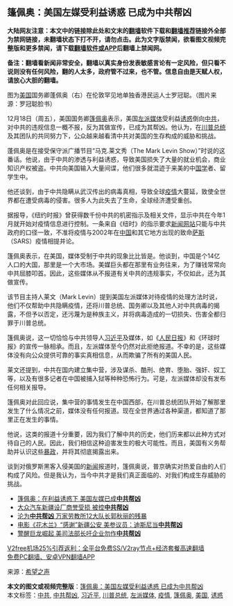  <h2>篷佩奥：美国左媒受利益诱惑 已成为中共帮凶</h2> <p class="notice"><b>大陆网友注意：本文中的链接除此处和文末的<a href="https://github.com/bannedbook/fanqiang" >翻墙</a>软件下载和<a href="https://github.com/killgcd/justmysocks/blob/master/README.md">翻墙推荐</a>链接外全部为禁网链接，未翻墙状态下打不开，请勿点击。此为文字版禁闻，欲看图文视频完整版和更多禁闻，请下载<a href="https://github.com/bannedbook/fanqiang">翻墙软件或APP</a>后翻墙上禁闻网。</p><p>备注：翻墙看新闻非常安全，翻墙以真实身份发表敏感言论有一定风险，但只看不说则没有任何风险，翻的人太多，政府管不过来，也不管。信息自由是天赋人权，请放心大胆的翻墙。</b></p>  <div class="entry"> <p id="conimg">图为<a href="https://www.bannedbook.org/bnews/tag/%e7%be%8e%e5%9b%bd/" class="st_tag internal_tag" rel="tag" title="标签 美国 下的日志">美国</a>国务卿蓬佩奥（右）在伦敦罕见地单独香港民运人士罗冠聪。（图片来源：罗冠聪脸书）</p> <p>12月18日（周五），美国国务卿<a href="https://www.bannedbook.org/bnews/tag/%E7%AF%B7%E4%BD%A9%E5%A5%A5/" class="st_tag internal_tag" rel="tag" title="标签 篷佩奥 下的日志">篷佩奥</a>表示，美国<a href="https://www.bannedbook.org/bnews/tag/%e5%b7%a6%e6%b4%be%e5%aa%92%e4%bd%93/" class="st_tag internal_tag" rel="tag" title="标签 左派媒体 下的日志">左派媒体</a>受利益<a href="https://www.bannedbook.org/bnews/tag/%E8%AF%B1%E6%83%91/" class="st_tag internal_tag" rel="tag" title="标签 诱惑 下的日志">诱惑</a>倒向<a href="https://www.bannedbook.org/bnews/tag/%e4%b8%ad%e5%85%b1/" class="st_tag internal_tag" rel="tag" title="标签 中共 下的日志">中共</a>，对中共的违规信息一概不报，反为其做宣传，已成为其帮凶。他认为，在<a href="https://www.bannedbook.org/bnews/tag/%E5%B7%9D%E6%99%AE%E6%80%BB%E7%BB%9F/" class="st_tag internal_tag" rel="tag" title="标签 川普总统 下的日志">川普总统</a>及其团队的共同努力下，公众越来越看清中共对美国的生存构成的威胁和挑战。</p> <p>蓬佩奥是在接受保守派广播节目“马克.莱文秀（The Mark Levin Show）”时说的这番话。他说，由于中共的渗透与利益诱惑，导致美国损失了大量的就业机会，商业知识产权被盗。中共向美国输入大量间谍，他们很多就混迹于来美的中<span class='wp_keywordlink'><a href="https://www.bannedbook.org/forum24/" title="国学传统文化禁书" target="_blank">国学</a></span>者、留学生中。</p>  <p>他还谈到，由于中共隐瞒从武汉传出的病毒真相，导致全球<a href="https://www.bannedbook.org/bnews/tag/%E7%96%AB%E6%83%85/" class="st_tag internal_tag" rel="tag" title="标签 疫情 下的日志">疫情</a>大蔓延，致使全世界都在遭受病毒的侵害。很多人为此失去了生命，全球经济遭受重创。</p> <p>据报导，《纽约时报》曾获得数千份中共的机密指示及相关文件，显示中共在今年1月就开始对疫情信息进行控制。一条来自《纽时》的指示要求<span class='wp_keywordlink_affiliate'><a href="https://www.bannedbook.org/" title="新闻网站">新闻网站</a></span>只能与中共政府的口径一致，不准将疫情与2002年在<span class='wp_keywordlink_affiliate'><a href="https://www.bannedbook.org/" title="中国" target="_blank">中国</a></span>和其它地方出现的致命<span class='wp_keywordlink'><a href="https://www.bannedbook.org/forum5/topic42.html" title="萨斯、诚信与自救" target="_blank">萨斯</a></span>（SARS）疫情相提并论。</p> <p>篷佩奥表示，在美国，媒体受制于中共的现象比比皆是。他谈到，中国是个14亿人口的大国，那里是一个大市场。美媒巨头都在那里有业务往来，为了赚钱常常向中共屈膝叩首。因此，这些媒体从不报道有关中共的违规事实，不仅如此，还为其做宣传。</p>  <p>该节目主持人莱文（Mark Levin）提到美国左派媒体对待疫情的处理方法时说，他们不仅帮助中共隐瞒疫情，还将川普总统、国务卿以及其他人对中共病毒的揭露，不但予以否定，还污蔑为是种族主义，并将病毒造成的一切损失、伤害全都归罪于川普总统。</p> <p>篷佩奥说，这一切恰恰与中共领导人<a href="https://www.bannedbook.org/bnews/tag/%e4%b9%a0%e8%bf%91%e5%b9%b3/" class="st_tag internal_tag" rel="tag" title="标签 习近平 下的日志">习近平</a>及媒体，如《<span class='wp_keywordlink'><a href="https://www.bannedbook.org/forum2/topic109.html" title="透视人民日报" target="_blank">人民日报</a></span>》和《环球时报》的宣传一脉相承。而且，左派媒体至今仍然对此拒绝报道。不幸的是，这些媒体没有向公众提供可靠的事实真相信息，从而欺骗了所有的美国人民。</p> <p>莱文还提到，中共在国内建立集中营，涉及谋杀、酷刑、绝育、堕胎、强奸、奴工等，以及有很多记者在中国被捕入狱等种种恐怖行为。可是，左派媒体却没有发布任何相关报导。</p>  <p>篷佩奥对此回应说，集中营的事情发生在中国西部，在川普总统团队开始了解那里发生了什么情况之前，媒体没有任何报道。现在全世界通过各种渠道，都知道了那里正在发生的事情。</p> <p>他说，这类的报道十分重要，因为我们了解中共的历史，他们历来都以此种方式对待自己的人民。因此，我们相信这种迫害发生的极大可能性。而且，美国有义务帮助并认识这些<span class='wp_keywordlink'><a href="https://www.bannedbook.org/forum11/topic276.html" title="禁片：评中国共产党的暴政" target="_blank">暴政</a></span>，并将其彻底揭露出来。</p> <p>谈到对俄罗斯黑客入侵美国的<span class='wp_keywordlink_affiliate'><a href="https://www.bannedbook.org/" title="新闻">新闻</a></span>报道时，篷佩奥说，普京确实对热爱自由的人们构成了风险。但是我认为，当今中共才是我们真正面临的、对我们构成生存威胁的挑战。</p>  <ul class='op-related-articles' title='相关阅读'> <li><a href='https://www.bannedbook.org/bnews/comments/20201222/1452534.html' target='_blank'>篷佩奥：在利益诱惑下 美国左媒已成<b>中共帮凶</b></a></li> <li><a href='https://www.bannedbook.org/bnews/cnnews/20201124/1436320.html' target='_blank'>大众汽车新疆设厂商誉受损 被控<b>中共帮凶</b></a></li> <li><a href='https://www.bannedbook.org/bnews/cbnews/20201017/1415429.html' target='_blank'>沦为<b>中共帮凶</b> 万家劳教所12大队长郭秋丽的残暴</a></li> <li><a href='https://www.bannedbook.org/bnews/comments/20200910/1394161.html' target='_blank'>电影《花木兰》“感谢”新疆公安 美参议员：迪斯尼当<b>中共帮凶</b></a></li> <li><a href='https://www.bannedbook.org/bnews/headline/20200717/1362049.html' target='_blank'>警醒巨龙崛起 美司法部长吁企业勿作<b>中共帮凶</b></a></li> </ul> <p class="texttj"> <a href="https://www.bannedbook.org/forum23/topic22702.html" target="_blank">V2free机场25%引荐返利：全平台免费SS/V2ray节点+经济套餐高速翻墙</a><br/> <a href="https://github.com/bannedbook/fanqiang/wiki/%E7%A6%81%E9%97%BB%E7%BD%91%E5%AE%89%E5%8D%93%E7%BF%BB%E5%A2%99%E6%96%B0%E9%97%BBAPP" target="_blank">免费PC翻墙、安卓VPN翻墙APP</a></p><p> 来源：<span class='wp_keywordlink_affiliate'><a href="https://www.soundofhope.org" title="希望之声" target="_blank">希望之声</a></span> </p><a name='sharetosocial'></a>       <div><b>本文的图文或视频完整版</b>：<a href='https://www.bannedbook.org/bnews/cbnews/20201222/1452765.html'>篷佩奥：美国左媒受利益诱惑 已成为中共帮凶</a></div>  </div><!--END ENTRY--> <div class="postfooter"> <div>本文标签：<a href="https://www.bannedbook.org/bnews/tag/%e4%b8%ad%e5%85%b1/" rel="tag">中共</a>, <a href="https://www.bannedbook.org/bnews/tag/%E4%B8%AD%E5%85%B1%E5%B8%AE%E5%87%B6/" rel="tag">中共帮凶</a>, <a href="https://www.bannedbook.org/bnews/tag/%e4%b9%a0%e8%bf%91%e5%b9%b3/" rel="tag">习近平</a>, <a href="https://www.bannedbook.org/bnews/tag/%E5%B7%9D%E6%99%AE%E6%80%BB%E7%BB%9F/" rel="tag">川普总统</a>, <a href="https://www.bannedbook.org/bnews/tag/%e5%b7%a6%e6%b4%be%e5%aa%92%e4%bd%93/" rel="tag">左派媒体</a>, <a href="https://www.bannedbook.org/bnews/tag/%E7%96%AB%E6%83%85/" rel="tag">疫情</a>, <a href="https://www.bannedbook.org/bnews/tag/%E7%AF%B7%E4%BD%A9%E5%A5%A5/" rel="tag">篷佩奥</a>, <a href="https://www.bannedbook.org/bnews/tag/%e7%be%8e%e5%9b%bd/" rel="tag">美国</a>, <a href="https://www.bannedbook.org/bnews/tag/%E8%AF%B1%E6%83%91/" rel="tag">诱惑</a></div>  </div><!--END POSTFOOTER--> 
